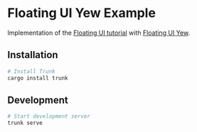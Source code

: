 # Floating UI Yew Example

Implementation of the [Floating UI tutorial](https://floating-ui.com/docs/tutorial) with [Floating UI Yew](../).

## Installation

```sh
# Install Trunk
cargo install trunk
```

## Development

```sh
# Start development server
trunk serve
```
